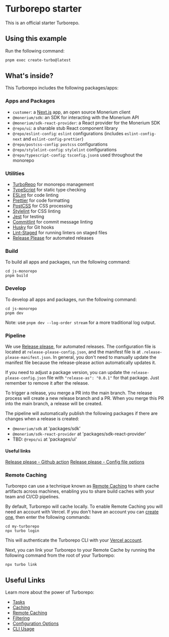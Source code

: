 # Turborepo starter

This is an official starter Turborepo.

## Using this example

Run the following command:

```sh
pnpm exec create-turbo@latest
```

## What's inside?

This Turborepo includes the following packages/apps:

### Apps and Packages

- `customer`: a [Next.js](https://nextjs.org/) app, an open source Monerium client
- `@monerium/sdk`: an SDK for interacting with the Monerium API
- `@monerium/sdk-react-provider`: a React provider for the Monerium SDK
- `@repo/ui`: a sharable stub React component library
- `@repo/eslint-config`: `eslint` configurations (includes `eslint-config-next` and `eslint-config-prettier`)
- `@repo/postcss-config`: `postcss` configurations
- `@repo/stylelint-config`: `stylelint` configurations
- `@repo/typescript-config`: `tsconfig.json`s used throughout the monorepo

### Utilities

- [TurboRepo](https://turbo.build/repo) for monorepo management
- [TypeScript](https://www.typescriptlang.org/) for static type checking
- [ESLint](https://eslint.org/) for code linting
- [Prettier](https://prettier.io) for code formatting
- [PostCSS](https://postcss.org/) for CSS processing
- [Stylelint](https://stylelint.io/) for CSS linting
- [Jest](https://jestjs.io/) for testing
- [Commitlint](https://commitlint.js.org/) for commit message linting
- [Husky](https://typicode.github.io/husky/) for Git hooks
- [Lint-Staged](https://github.com/lint-staged/lint-staged) for running linters on staged files
- [Release Please](https://github.com/googleapis/release-please) for automated releases

### Build

To build all apps and packages, run the following command:

```
cd js-monorepo
pnpm build
```

### Develop

To develop all apps and packages, run the following command:

```
cd js-monorepo
pnpm dev
```

Note: use `pnpm dev --log-order stream` for a more traditional log output.

### Pipeline

We use [Release please](https://github.com/googleapis/release-please), for automated releases. The configuration file is located at `release-please-config.json`, and the manifest file is at `.release-please-manifest.json`. In general, you don't need to manually update the manifest file because the release-please action automatically updates it.

If you need to adjust a package version, you can update the `release-please-config.json` file with `"release-as": "0.0.1"` for that package. Just remember to remove it after the release.

To trigger a release, you merge a PR into the main branch. The release process will create a new release branch and a PR. When you merge this PR into the main branch, a release will be created.

The pipeline will automatically publish the following packages if there are changes when a release is created:

- `@monerium/sdk` at 'packages/sdk'
- `@monerium/sdk-react-provider` at 'packages/sdk-react-provider'
- TBD: `@repo/ui` at 'packages/ui'

#### Useful links

[Release please - Github action](https://github.com/marketplace/actions/release-please-action)
[Release please - Config file options](https://github.com/googleapis/release-please/blob/main/docs/manifest-releaser.md#configfile)

### Remote Caching

Turborepo can use a technique known as [Remote Caching](https://turbo.build/repo/docs/core-concepts/remote-caching) to share cache artifacts across machines, enabling you to share build caches with your team and CI/CD pipelines.

By default, Turborepo will cache locally. To enable Remote Caching you will need an account with Vercel. If you don't have an account you can [create one](https://vercel.com/signup), then enter the following commands:

```
cd my-turborepo
npx turbo login
```

This will authenticate the Turborepo CLI with your [Vercel account](https://vercel.com/docs/concepts/personal-accounts/overview).

Next, you can link your Turborepo to your Remote Cache by running the following command from the root of your Turborepo:

```
npx turbo link
```

## Useful Links

Learn more about the power of Turborepo:

- [Tasks](https://turbo.build/repo/docs/core-concepts/monorepos/running-tasks)
- [Caching](https://turbo.build/repo/docs/core-concepts/caching)
- [Remote Caching](https://turbo.build/repo/docs/core-concepts/remote-caching)
- [Filtering](https://turbo.build/repo/docs/core-concepts/monorepos/filtering)
- [Configuration Options](https://turbo.build/repo/docs/reference/configuration)
- [CLI Usage](https://turbo.build/repo/docs/reference/command-line-reference)
